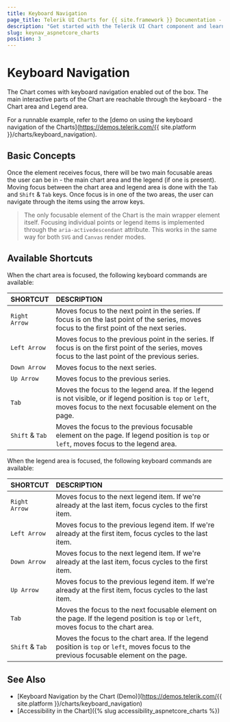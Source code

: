 ```yaml
---
title: Keyboard Navigation
page_title: Telerik UI Charts for {{ site.framework }} Documentation - Keyboard Navigation
description: "Get started with the Telerik UI Chart component and learn about the accessibility support it provides through its keyboard navigation functionality."
slug: keynav_aspnetcore_charts
position: 3
---
```


# Keyboard Navigation

The Chart comes with keyboard navigation enabled out of the box. The main interactive parts of the Chart are reachable through the keyboard - the Chart area and Legend area.

For a runnable example, refer to the [demo on using the keyboard navigation of the Charts](https://demos.telerik.com/{{ site.platform }}/charts/keyboard_navigation).

## Basic Concepts

Once the element receives focus, there will be two main focusable areas the user can be in - the main chart area and the legend (if one is present). Moving focus between the chart area and legend area is done with the `Tab` and `Shift` & `Tab` keys. Once focus is in one of the two areas, the user can navigate through the items using the arrow keys.

> The only focusable element of the Chart is the main wrapper element itself. Focusing individual points or legend items is implemented through the `aria-activedescendant` attribute. This works in the same way for both `SVG` and `Canvas` render modes.

## Available Shortcuts

When the chart area is focused, the following keyboard commands are available:

| SHORTCUT              | DESCRIPTION
|:---                   |:---
| `Right Arrow`         | Moves focus to the next point in the series. If focus is on the last point of the series, moves focus to the first point of the next series.
| `Left Arrow`          | Moves focus to the previous point in the series. If focus is on the first point of the series, moves focus to the last point of the previous series.
| `Down Arrow`          | Moves focus to the next series.
| `Up Arrow`            | Moves focus to the previous series.
| `Tab`                 | Moves the focus to the legend area. If the legend is not visible, or if legend position is `top` or `left`, moves focus to the next focusable element on the page.
| `Shift` & `Tab`       | Moves the focus to the previous focusable element on the page. If legend position is `top` or `left`, moves focus to the legend area.

When the legend area is focused, the following keyboard commands are available:

| SHORTCUT              | DESCRIPTION
|:---                   |:---
| `Right Arrow`         | Moves focus to the next legend item. If we're already at the last item, focus cycles to the first item.
| `Left Arrow`          | Moves focus to the previous legend item. If we're already at the first item, focus cycles to the last item.
| `Down Arrow`          | Moves focus to the next legend item. If we're already at the last item, focus cycles to the first item.
| `Up Arrow`            | Moves focus to the previous legend item. If we're already at the first item, focus cycles to the last item.
| `Tab`                 | Moves the focus to the next focusable element on the page. If the legend position is `top` or `left`, moves focus to the chart area.
| `Shift` & `Tab`       | Moves the focus to the chart area. If the legend position is `top` or `left`, moves focus to the previous focusable element on the page.

## See Also

* [Keyboard Navigation by the Chart (Demo)](https://demos.telerik.com/{{ site.platform }}/charts/keyboard_navigation)
* [Accessibility in the Chart]({% slug accessibility_aspnetcore_charts %})
